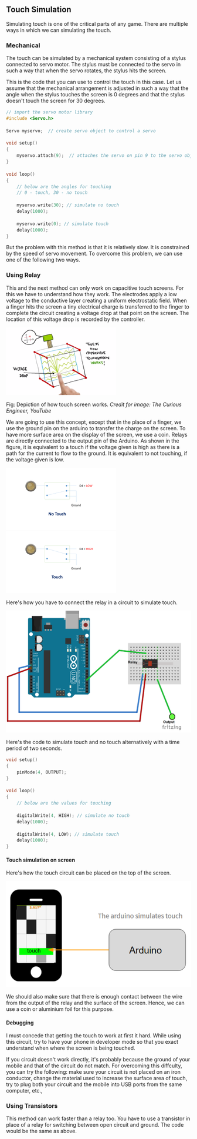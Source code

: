 ## Touch Simulation

Simulating touch is one of the critical parts of any game. There are multiple ways in which we can simulating the touch. 

### Mechanical

The touch can be simulated by a mechanical system consisting of a stylus connected to servo motor. The stylus must be connected to the servo in such a way that when the servo rotates, the stylus hits the screen. 

This is the code that you can use to control the touch in this case. Let us assume that the mechanical arrangement is adjusted in such a way that the angle when the stylus touches the screen is 0 degrees and that the stylus doesn't touch the screen for 30 degrees.

```C
// import the servo motor library
#include <Servo.h>

Servo myservo;  // create servo object to control a servo

void setup() 
{
	myservo.attach(9);  // attaches the servo on pin 9 to the servo object
}

void loop() 
{
	// below are the angles for touching
	// 0 - touch, 30 - no touch

	myservo.write(30); // simulate no touch
	delay(1000); 

	myservo.write(0); // simulate touch
	delay(1000);
}
```

But the problem with this method is that it is relatively slow. It is constrained by the speed of servo movement. To overcome this problem, we can use one of the following two ways.


### Using Relay

This and the next method can only work on capacitive touch screens. For this we have to understand how they work. The electrodes apply a low voltage to the conductive layer creating a uniform electrostatic field. When a finger hits the screen a tiny electrical charge is transferred to the finger to complete the circuit creating a voltage drop at that point on the screen. The location of this voltage drop is recorded by the controller.

![Capacitive Touch Screen](/Images/CapactiveTouchScreen.png)

Fig: Depiction of how touch screen works. 
*Credit for image: The Curious Engineer, YouTube*

We are going to use this concept, except that in the place of a finger, we use the ground pin on the arduino to transfer the charge on the screen. To have more surface area on the display of the screen, we use a coin. Relays are directly connected to the output pin of the Arduino. As shown in the figure, it is equivalent to a touch if the voltage given is high as there is a path for the current to flow to the ground. It is equivalent to not touching, if the voltage given is low.

![Relay when no touch](/Images/RelayInternals1.png)
![Relay with touch](/Images/RelayInternals2.png)

Here's how you have to connect the relay in a circuit to simulate touch.

![Relay Arduino Circuit](/Images/relay_arduino.png)

Here's the code to simulate touch and no touch alternatively with a time period of two seconds.

```C
void setup() 
{
	pinMode(4, OUTPUT);
}

void loop() 
{
	// below are the values for touching

	digitalWrite(4, HIGH); // simulate no touch
	delay(1000); 

	digitalWrite(4, LOW); // simulate touch
	delay(1000);
}
```
#### Touch simulation on screen

Here's how the touch circuit can be placed on the top of the screen.

![LDR arduino block](/Images/touch_arduino_block.png)

We should also make sure that there is enough contact between the wire from the output of the relay and the surface of the screen. Hence, we can use a coin or aluminium foil for this purpose. 

#### Debugging

I must concede that getting the touch to work at first it hard. While using this circuit, try to have your phone in developer mode so that you exact understand when where the screen is being touched. 

If you circuit doesn't work directly, it's probably because the ground of your mobile and that of the circuit do not match. For overcoming this diffculty, you can try the following: make sure your circuit is not placed on an iron conductor, change the material used to increase the surface area of touch, try to plug both your circuit and the mobile into USB ports from the same computer, etc.,

### Using Transistors

This method can work faster than a relay too. You have to use a transistor in place of a relay for switching between open circuit and ground. The code would be the same as above.
